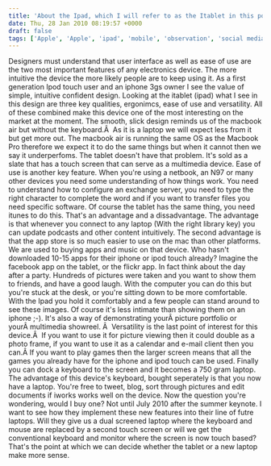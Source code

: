 ```yaml
---
title: 'About the Ipad, which I will refer to as the Itablet in this post.'
date: Thu, 28 Jan 2010 08:19:57 +0000
draft: false
tags: ['Apple', 'Apple', 'ipad', 'mobile', 'observation', 'social media', 'tablet']
---
```


Designers must understand that user interface as well as ease of use are the two most important features of any electronics device. The more intuitive the device the more likely people are to keep using it. As a first generation Ipod touch user and an iphone 3gs owner I see the value of simple, intuitive confident design. Looking at the itablet (ipad) what I see in this design are three key qualities, ergonimcs, ease of use and versatility. All of these combined make this device one of the most interesting on the market at the moment. The smooth, slick design reminds us of the macbook air but without the keyboard.Â  As it is a laptop we will expect less from it but get more out. The macbook air is running the same OS as the Macbook Pro therefore we expect it to do the same things but when it cannot then we say it underperfoms. The tablet doesn't have that problem. It's sold as a slate that has a touch screen that can serve as a multimedia device. Ease of use is another key feature. When you're using a netbook, an N97 or many other devices you need some understanding of how things work. You need to understand how to configure an exchange server, you need to type the right character to complete the word and if you want to transfer files you need specific software. Of course the tablet has the same thing, you need itunes to do this. That's an advantage and a dissadvantage. The advantage is that whenever you connect to any laptop (With the right library key) you can update podcasts and other content intuitively. The second advantage is that the app store is so much easier to use on the mac than other platforms. We are used to buying apps and music on that device. Who hasn't downloaded 10-15 apps for their iphone or ipod touch already? Imagine the facebook app on the tablet, or the flickr app. In fact think about the day after a party. Hundreds of pictures were taken and you want to show them to friends, and have a good laugh. With the computer you can do this but you're stuck at the desk, or you're sitting down to be more comfortable. With the Ipad you hold it comfortably and a few people can stand around to see these images. Of course it's less intimate than showing them on an iphone ;-). It's also a way of demonstrating yourÂ picture portfolio or yourÂ multimedia showreel. Â  Versatility is the last point of interest for this device.Â  If you want to use it for picture viewing then it could double as a photo frame, if you want to use it as a calendar and e-mail client then you can.Â If you want to play games then the larger screen means that all the games you already have for the iphone and ipod touch can be used. Finally you can dock a keyboard to the screen and it becomes a 750 gram laptop. The advantage of this device's keyboard, bought seperately is that you now have a laptop. You're free to tweet, blog, sort through pictures and edit documents if iworks works well on the device. Now the question you're wondering, would I buy one? Not until July 2010 after the summer keynote. I want to see how they implement these new features into their line of futre laptops. Will they give us a dual screened laptop where the keyboard and mouse are replaced by a second touch screen or will we get the conventional keyboard and monitor where the screen is now touch based? That's the point at which we can decide whether the tablet or a new laptop make more sense.